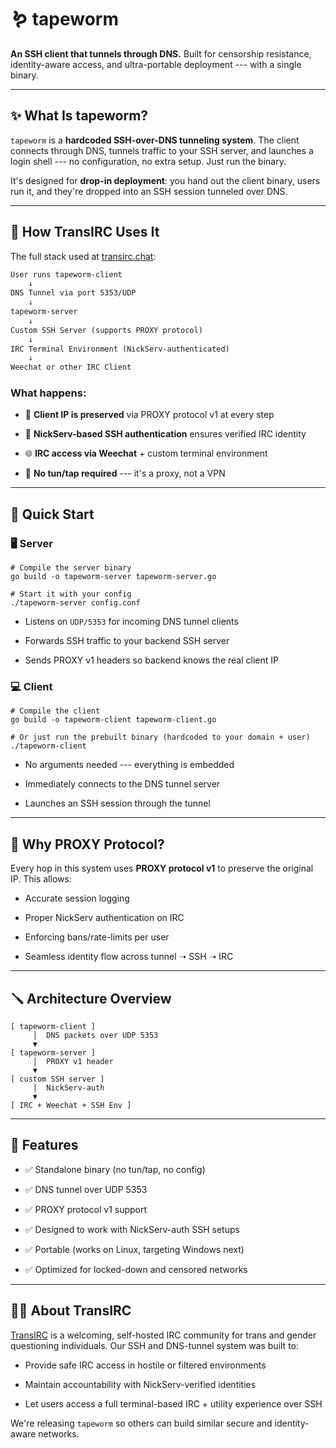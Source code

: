 # 🪱 tapeworm

**An SSH client that tunnels through DNS.**
Built for censorship resistance, identity-aware access, and ultra-portable deployment --- with a single binary.

---

## ✨ What Is tapeworm?

`tapeworm` is a **hardcoded SSH-over-DNS tunneling system**. The client connects through DNS, tunnels traffic to your SSH server, and launches a login shell --- no configuration, no extra setup. Just run the binary.

It's designed for **drop-in deployment**: you hand out the client binary, users run it, and they're dropped into an SSH session tunneled over DNS.

---

## 🧩 How TransIRC Uses It

The full stack used at [transirc.chat](https://transirc.chat):

```txt
User runs tapeworm-client
    ↓
DNS Tunnel via port 5353/UDP
    ↓
tapeworm-server
    ↓
Custom SSH Server (supports PROXY protocol)
    ↓
IRC Terminal Environment (NickServ-authenticated)
    ↓
Weechat or other IRC Client

```

### What happens:

-   🔐 **Client IP is preserved** via PROXY protocol v1 at every step

-   🧠 **NickServ-based SSH authentication** ensures verified IRC identity

-   🌐 **IRC access via Weechat** + custom terminal environment

-   🧳 **No tun/tap required** --- it's a proxy, not a VPN

* * * * *

🏁 Quick Start
--------------

### 🖥️ Server

```
# Compile the server binary
go build -o tapeworm-server tapeworm-server.go

# Start it with your config
./tapeworm-server config.conf

```

-   Listens on `UDP/5353` for incoming DNS tunnel clients

-   Forwards SSH traffic to your backend SSH server

-   Sends PROXY v1 headers so backend knows the real client IP

### 💻 Client

```
# Compile the client
go build -o tapeworm-client tapeworm-client.go

# Or just run the prebuilt binary (hardcoded to your domain + user)
./tapeworm-client

```

-   No arguments needed --- everything is embedded

-   Immediately connects to the DNS tunnel server

-   Launches an SSH session through the tunnel

* * * * *

🔐 Why PROXY Protocol?
----------------------

Every hop in this system uses **PROXY protocol v1** to preserve the original IP. This allows:

-   Accurate session logging

-   Proper NickServ authentication on IRC

-   Enforcing bans/rate-limits per user

-   Seamless identity flow across tunnel ➝ SSH ➝ IRC

* * * * *

🪛 Architecture Overview
------------------------

```
[ tapeworm-client ]
     │  DNS packets over UDP 5353
     ▼
[ tapeworm-server ]
     │  PROXY v1 header
     ▼
[ custom SSH server ]
     │  NickServ-auth
     ▼
[ IRC + Weechat + SSH Env ]

```

* * * * *

🧪 Features
-----------

-   ✅ Standalone binary (no tun/tap, no config)

-   ✅ DNS tunnel over UDP 5353

-   ✅ PROXY protocol v1 support

-   ✅ Designed to work with NickServ-auth SSH setups

-   ✅ Portable (works on Linux, targeting Windows next)

-   ✅ Optimized for locked-down and censored networks

* * * * *

🏳️‍⚧️ About TransIRC
---------------------

[TransIRC](https://transirc.chat) is a welcoming, self-hosted IRC community for trans and gender questioning individuals. Our SSH and DNS-tunnel system was built to:

-   Provide safe IRC access in hostile or filtered environments

-   Maintain accountability with NickServ-verified identities

-   Let users access a full terminal-based IRC + utility experience over SSH

We're releasing `tapeworm` so others can build similar secure and identity-aware networks.
